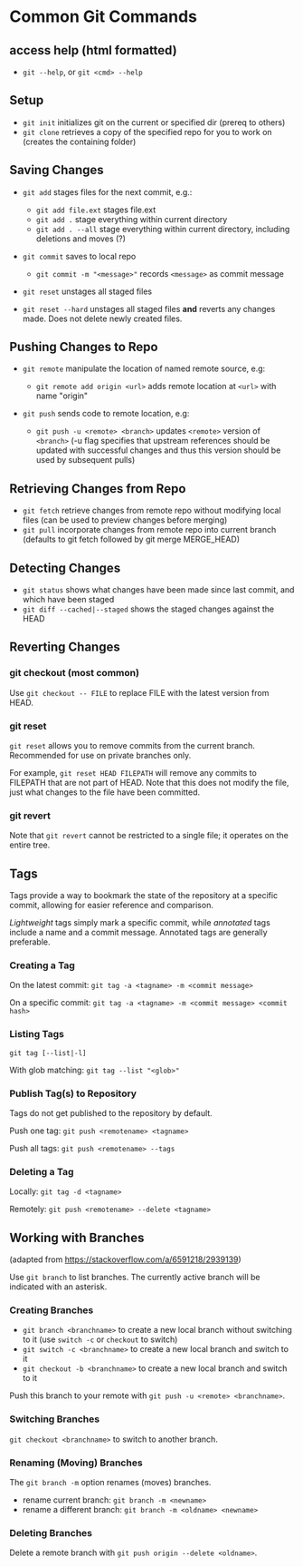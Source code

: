 # Common Git Commands

## access help (html formatted)

* `git --help`, or `git <cmd> --help`

## Setup
* `git init` initializes git on the current or specified dir (prereq to others)
* `git clone` retrieves a copy of the specified repo for you to work on (creates the containing folder)

## Saving Changes

* `git add` stages files for the next commit, e.g.:
    - `git add file.ext` stages file.ext
    - `git add .` stage everything within current directory
    - `git add . --all` stage everything within current directory, including deletions and moves (?)

* `git commit` saves to local repo
    - `git commit -m "<message>"` records `<message>` as commit message

* `git reset` unstages all staged files
* `git reset --hard` unstages all staged files **and** reverts any changes made. Does not delete newly created files.
    
## Pushing Changes to Repo

* `git remote` manipulate the location of named remote source, e.g:
    - `git remote add origin <url>` adds remote location at `<url>` with name 
      "origin"
      
* `git push` sends code to remote location, e.g:
    - `git push -u <remote> <branch>` updates `<remote>` version of `<branch>` (-u
      flag specifies that upstream references should be updated with successful
      changes and thus this version should be used by subsequent pulls)

## Retrieving Changes from Repo

* `git fetch` retrieve changes from remote repo without modifying local files (can be used to preview changes before merging)
* `git pull` incorporate changes from remote repo into current branch  (defaults to git fetch followed by git merge MERGE_HEAD)

## Detecting Changes

* `git status` shows what changes have been made since last commit, and which have been staged
* `git diff --cached|--staged` shows the staged changes against the HEAD

## Reverting Changes

### git checkout (most common)
Use `git checkout -- FILE` to replace FILE with the latest version from HEAD.

### git reset
`git reset` allows you to remove commits from the current branch. Recommended for use on private branches only.

For example, `git reset HEAD FILEPATH` will remove any commits to FILEPATH that are not part of HEAD. Note that this does not modify the file, just what changes to the file have been committed.

### git revert
Note that `git revert` cannot be restricted to a single file; it operates on the entire tree.



## Tags
Tags provide a way to bookmark the state of the repository at a specific commit, allowing for easier reference and comparison.

*Lightweight* tags simply mark a specific commit, while *annotated* tags include a name and a commit message. Annotated tags are generally preferable.

### Creating a Tag
On the latest commit: `git tag -a <tagname> -m <commit message>`

On a specific commit: `git tag -a <tagname> -m <commit message> <commit hash>`

### Listing Tags
`git tag [--list|-l]`

With glob matching: `git tag --list "<glob>"`

### Publish Tag(s) to Repository
Tags do not get published to the repository by default.

Push one tag: `git push <remotename> <tagname>`

Push all tags: `git push <remotename> --tags`

### Deleting a Tag
Locally: `git tag -d <tagname>`

Remotely: `git push <remotename> --delete <tagname>`



## Working with Branches
(adapted from https://stackoverflow.com/a/6591218/2939139)

Use `git branch` to list branches. The currently active branch will be indicated with an asterisk.

### Creating Branches
* `git branch <branchname>` to create a new local branch without switching to it (use `switch -c` or `checkout` to switch)
* `git switch -c <branchname>` to create a new local branch and switch to it
* `git checkout -b <branchname>` to create a new local branch and switch to it

Push this branch to your remote with `git push -u <remote> <branchname>`.

### Switching Branches
`git checkout <branchname>` to switch to another branch.

### Renaming (Moving) Branches
The `git branch -m` option renames (moves) branches.

* rename current branch: `git branch -m <newname>`
* rename a different branch: `git branch -m <oldname> <newname>`

### Deleting Branches
Delete a remote branch with `git push origin --delete <oldname>`.

